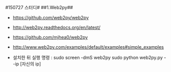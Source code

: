 #150727 스터디#
##1.Web2py##
- https://github.com/web2py/web2py
- http://web2py.readthedocs.org/en/latest/
- https://github.com/mjhea0/web2py
- http://www.web2py.com/examples/default/examples#simple_examples

- 설치한 뒤 실행 명령 : sudo screen -dmS web2py sudo python web2py.py --ip [자신의 ip]
